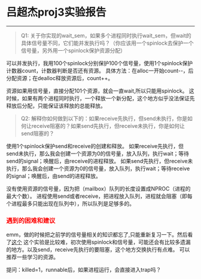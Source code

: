# 吕超杰proj3实验报告

---

> Q1: 关于你实现的wait_sem，如果多个进程同时执行wait_sem，但wait的具体信号量不同，它们能并发执行吗？（你应该用一个spinlock去保护一个信号量，另外用一个spinlock保护资源分配）

可以并发执行，我用100个spinlock分别保护100个信号量，使用1个spinlock保护计数器count，计数器判断是否还有资源。
具体方法：在alloc一开始count--，后分配资源；在dealloc释放资源后，count++。

资源如果用信号量，直接分配101个资源，就会一直wait,所以只能用spinlock。
这时候，如果有两个进程同时执行，一个释放一个新分配，这个地方似乎没法保证先释放后分配，只能保证该释放的总能释放。

> Q2: 解释你如何做到以下的：如果receive先执行，但send未执行，你是如何让receive阻塞的？如果send先执行，但receive未执行，你是如何让send阻塞的？

使用1个spinlock保护send和receive的创建和释放。
如果receive先执行，但send未执行，那么我会创建一个资源为0的信号量，放入队列，执行wait；等待send的signal；唤醒后，由receive的进程释放。
如果send先执行，但receive未执行，那么我会创建一个资源为0的信号量，放入队列，执行wait；等待receive的signal；唤醒后，由send的进程释放。

没有使用资源的信号量，因为把（mailbox）队列的长度设置成NPROC（进程的最大个数）。
进程使用send或者receive，把进程放入队列，进程就会阻塞（即每个进程最多只能出现在队列中），所以队列是足够多的。

###  <span style="color:red">遇到的困难和建议 </span>

emm，做的时候把之前学的信号量相关的知识都忘了,只能重新复习一下。然后看了[这个](https://zh.wikipedia.org/wiki/%E7%94%9F%E4%BA%A7%E8%80%85%E6%B6%88%E8%B4%B9%E8%80%85%E9%97%AE%E9%A2%98)
这个实验是比较难，初次使用spinlock和信号量，可能还会有比较多遗漏的地方。以及send，receive先执行的要阻塞，这个地方交换执行有点难。
可以推荐一些学习的资源。

提问：killed=1，runnable后，如果进程运行，会直接进入trap吗？